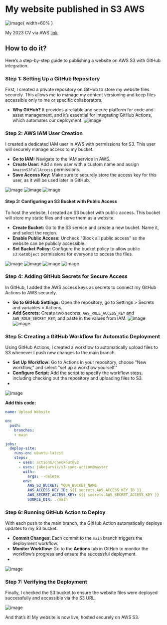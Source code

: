 # My website published in S3 AWS
![image](https://github.com/user-attachments/assets/2ad3f639-a204-425b-96c8-c1c46b26950f){ width=60% }

My 2023 CV via AWS [link](https://old-cv-kulerock.s3.eu-north-1.amazonaws.com/index.html)

## How to do it?

Here’s a step-by-step guide to publishing a website on AWS S3 with GitHub integration.

### Step 1: Setting Up a GitHub Repository
First, I created a private repository on GitHub to store my website files securely. This allows me to manage my content versioning and keep files accessible only to me or specific collaborators.
- **Why GitHub?** It provides a reliable and secure platform for code and asset management, and it’s essential for integrating GitHub Actions, which automates our deployment.
![image](https://github.com/user-attachments/assets/2098f673-2c5e-4082-9d21-93f3ce73280b)

### Step 2: AWS IAM User Creation

I created a dedicated IAM user in AWS with permissions for S3. This user will securely manage access to my bucket.

- **Go to IAM:** Navigate to the IAM service in AWS.
- **Create User:** Add a new user with a custom name and assign `AmazonS3FullAccess` permissions.
- **Save Access Key:** Make sure to securely store the access key for this user, as it will be used later in GitHub.

![image](https://github.com/user-attachments/assets/4e8cc0db-c7bc-46ec-a633-dea9dac9f1b5)
![image](https://github.com/user-attachments/assets/624945d2-71d3-479a-86db-c02831ba2153)
![image](https://github.com/user-attachments/assets/e87b57dd-721f-4303-90f6-a3ca076544c7)

#### Step 3: Configuring an S3 Bucket with Public Access

To host the website, I created an S3 bucket with public access. This bucket will store my static files and serve them as a website.

- **Create Bucket:** Go to the S3 service and create a new bucket. Name it, and select the region.
- **Enable Public Access:** Uncheck "Block all public access" so the website can be publicly accessible.
- **Set Bucket Policy:** Configure the bucket policy to allow public `s3:GetObject` permissions for everyone to access the files.

![image](https://github.com/user-attachments/assets/533b9205-3529-4e4e-a2ad-7d779be354ea)
![image](https://github.com/user-attachments/assets/e3932697-ba41-40ec-af79-179f102646b0)
![image](https://github.com/user-attachments/assets/a778d400-85b3-4792-ac55-5071ebc3629d)
![image](https://github.com/user-attachments/assets/f2838063-a1fd-4e2f-a503-17128f83a2ee)

### Step 4: Adding GitHub Secrets for Secure Access

In GitHub, I added the AWS access keys as secrets to connect my GitHub Actions to AWS securely.

- **Go to GitHub Settings:** Open the repository, go to Settings > Secrets and variables > Actions.
- **Add Secrets:** Create two secrets, `AWS_ROLE_ACCESS_KEY` and `AWS_ROLE_SECRET_KEY`, and paste in the values from IAM.
![image](https://github.com/user-attachments/assets/27754c1a-9100-423c-9777-2ed5162623d8)
![image](https://github.com/user-attachments/assets/5e78e018-23e3-45b2-b114-28aee5e70294)

### Step 5: Creating a GitHub Workflow for Automatic Deployment

Using GitHub Actions, I created a workflow to automatically upload files to S3 whenever I push new changes to the main branch.

- **Set Up Workflow:** Go to Actions in your repository, choose "New workflow," and select "set up a workflow yourself."
- **Configure Script:** Add the script to specify the workflow steps, including checking out the repository and uploading files to S3.
- 
![image](https://github.com/user-attachments/assets/e8bba122-0fb7-429e-9c02-5aadb8031a36)

**Add this code:**
```yaml
name: Upload Website

on:
  push:
    branches:
    - main

jobs:
  deploy-site:
    runs-on: ubuntu-latest
    steps:
      - uses: actions/checkout@v2
      - uses: jakejarvis/s3-sync-action@master
        with:
          args: --delete
        env:
          AWS_S3_BUCKET: YOUR_BUCKET_NAME
          AWS_ACCESS_KEY_ID: ${{ secrets.AWS_ACCESS_KEY_ID }}
          AWS_SECRET_ACCESS_KEY: ${{ secrets.AWS_SECRET_ACCESS_KEY }}
          SOURCE_DIR: ./main
```

### Step 6: Running GitHub Action to Deploy

With each push to the main branch, the GitHub Action automatically deploys updates to my S3 bucket.

- **Commit Changes:** Each commit to the `main` branch triggers the deployment workflow.
- **Monitor Workflow:** Go to the **Actions** tab in GitHub to monitor the workflow’s progress and ensure the successful deployment.
- 
![image](https://github.com/user-attachments/assets/db478da4-c95e-4d1b-a7de-b31a5ff2d92f)

### Step 7: Verifying the Deployment

Finally, I checked the S3 bucket to ensure the website files were deployed successfully and accessible via the S3 URL.

![image](https://github.com/user-attachments/assets/68c6444b-0db5-46ae-9335-dd6590eba007)

And that’s it! My website is now live, hosted securely on AWS S3.





